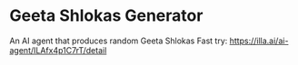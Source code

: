 # Geeta Shlokas Generator
An AI agent that produces random Geeta Shlokas
Fast try: https://illa.ai/ai-agent/ILAfx4p1C7rT/detail
